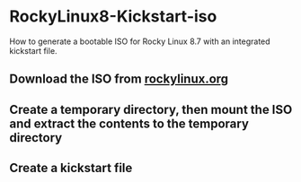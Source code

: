 # RockyLinux8-Kickstart-iso
How to generate a bootable ISO for Rocky Linux 8.7 with an integrated kickstart file. 

## Download the ISO from [rockylinux.org](https://rockylinux.org/download)

## Create a temporary directory, then mount the ISO and extract the contents to the temporary directory

## Create a kickstart file 

## 
